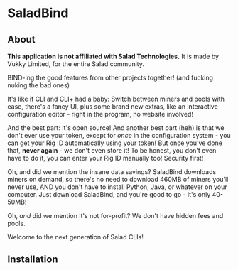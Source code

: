 # SaladBind

## About

**This application is not affiliated with Salad Technologies.** It is made by Vukky Limited, for the entire Salad community.

BIND-ing the good features from other projects together! (and fucking nuking the bad ones)

It's like if CLI and CLI+ had a baby: Switch between miners and pools with ease, there's a fancy UI, plus some brand new extras, like an interactive configuration editor - right in the program, no website involved!

And the best part: It's open source! And another best part (heh) is that we don't ever use your token, except for *once* in the configuration system - you can get your Rig ID automatically using your token! But once you've done that, **never again** - we don't even store it! To be honest, you don't even have to do it, you can enter your Rig ID manually too! Security first!

Oh, and did we mention the insane data savings? SaladBind downloads miners on demand, so there's no need to download 460MB of miners you'll never use, AND you don't have to install Python, Java, or whatever on your computer. Just download SaladBind, and you're good to go - it's only 40-50MB!

Oh, *and* did we mention it's not for-profit? We don't have hidden fees and pools.

Welcome to the next generation of Salad CLIs!

## Installation

